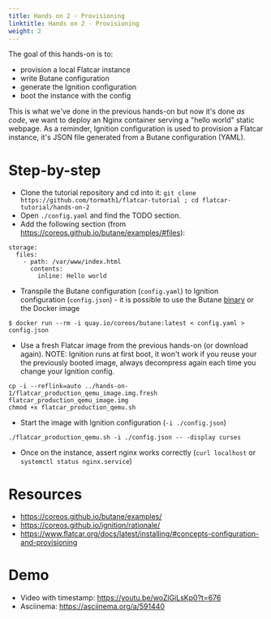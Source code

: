 ```yaml
---
title: Hands on 2 - Provisioning
linktitle: Hands on 2 - Provisioning
weight: 2
---
```


The goal of this hands-on is to:
* provision a local Flatcar instance
* write Butane configuration
* generate the Ignition configuration
* boot the instance with the config

This is what we've done in the previous hands-on but now it's done _as code_, we want to deploy an Nginx container serving a "hello world" static webpage. As a reminder, Ignition configuration is used to provision a Flatcar instance, it's JSON file generated from a Butane configuration (YAML).

# Step-by-step

* Clone the tutorial repository and cd into it: `git clone https://github.com/tormath1/flatcar-tutorial ; cd flatcar-tutorial/hands-on-2`
* Open `./config.yaml` and find the TODO section.
* Add the following section (from https://coreos.github.io/butane/examples/#files):
```
storage:
  files:
    - path: /var/www/index.html
      contents:
        inline: Hello world
```
* Transpile the Butane configuration (`config.yaml`) to Ignition configuration (`config.json`) - it is possible to use the Butane [binary](https://coreos.github.io/butane/getting-started/#standalone-binary) or the Docker image
```
$ docker run --rm -i quay.io/coreos/butane:latest < config.yaml > config.json
```
* Use a fresh Flatcar image from the previous hands-on (or download again). NOTE: Ignition runs at first boot, it won't work if you reuse your the previously booted image, always decompress again each time you change your Ignition config.
```
cp -i --reflink=auto ../hands-on-1/flatcar_production_qemu_image.img.fresh flatcar_production_qemu_image.img
chmod +x flatcar_production_qemu.sh
```
* Start the image with Ignition configuration (`-i ./config.json`)
```
./flatcar_production_qemu.sh -i ./config.json -- -display curses
```
* Once on the instance, assert nginx works correctly (`curl localhost` or `systemctl status nginx.service`)

# Resources

* https://coreos.github.io/butane/examples/
* https://coreos.github.io/ignition/rationale/
* https://www.flatcar.org/docs/latest/installing/#concepts-configuration-and-provisioning

# Demo

* Video with timestamp: https://youtu.be/woZlGiLsKp0?t=676
* Asciinema: https://asciinema.org/a/591440
